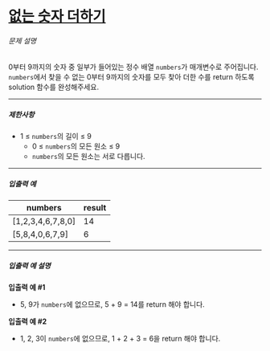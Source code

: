# [없는 숫자 더하기](https://school.programmers.co.kr/learn/courses/30/lessons/86051)


###### 문제 설명


0부터 9까지의 숫자 중 일부가 들어있는 정수 배열 `numbers`가 매개변수로 주어집니다. `numbers`에서 찾을 수 없는 0부터 9까지의 숫자를 모두 찾아 더한 수를 return 하도록 solution 함수를 완성해주세요.




---


##### 제한사항


* 1 ≤ `numbers`의 길이 ≤ 9
	+ 0 ≤ `numbers`의 모든 원소 ≤ 9
	+ `numbers`의 모든 원소는 서로 다릅니다.




---


##### 입출력 예




| numbers | result |
| --- | --- |
| \[1,2,3,4,6,7,8,0] | 14 |
| \[5,8,4,0,6,7,9] | 6 |




---


##### 입출력 예 설명


**입출력 예 \#1**


* 5, 9가 `numbers`에 없으므로, 5 \+ 9 \= 14를 return 해야 합니다.


**입출력 예 \#2**


* 1, 2, 3이 `numbers`에 없으므로, 1 \+ 2 \+ 3 \= 6을 return 해야 합니다.



